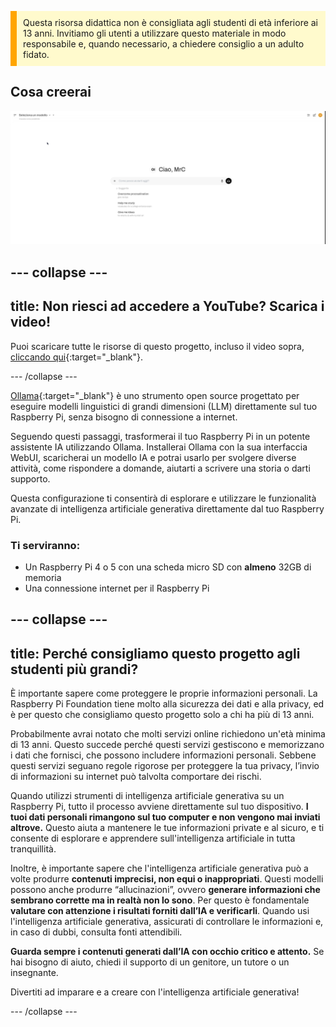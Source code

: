 <p style='border-left: solid; border-width:10px; border-color: #FFA500; background-color: #FFFACD; padding: 10px;'>
Questa risorsa didattica non è consigliata agli studenti di età inferiore ai 13 anni. Invitiamo gli utenti a utilizzare questo materiale in modo responsabile e, quando necessario, a chiedere consiglio a un adulto fidato.
</p>

## Cosa creerai

![Uno screenshot di un'interfaccia IA con un design pulito e minimalista. L'interfaccia saluta l'utente con "Ciao, MrC" e include una barra di ricerca con la didascalia "Come posso aiutarti oggi?" con icone per microfono e audio sulla destra. Sotto, ci sono prompt come "Raccontami una curiosità sull’Impero Romano", "Mostrami un esempio di codice per l'intestazione fissa di un sito web" e "Dammi idee su cosa fare con i disegni dei miei figli". Lo sfondo è bianco con pochi elementi.](images/wywm.png)

--- collapse ---
---
title: Non riesci ad accedere a YouTube? Scarica i video!
---

Puoi scaricare tutte le risorse di questo progetto, incluso il video sopra, [cliccando qui](https://rpf.io/p/it-IT/llm-rpi-go){:target="_blank"}.

--- /collapse ---

[Ollama](https://ollama.com){:target="_blank"} è uno strumento open source progettato per eseguire modelli linguistici di grandi dimensioni (LLM) direttamente sul tuo Raspberry Pi, senza bisogno di connessione a internet.

Seguendo questi passaggi, trasformerai il tuo Raspberry Pi in un potente assistente IA utilizzando Ollama. Installerai Ollama con la sua interfaccia WebUI, scaricherai un modello IA e potrai usarlo per svolgere diverse attività, come rispondere a domande, aiutarti a scrivere una storia o darti supporto.

Questa configurazione ti consentirà di esplorare e utilizzare le funzionalità avanzate di intelligenza artificiale generativa direttamente dal tuo Raspberry Pi.

### Ti serviranno:

- Un Raspberry Pi 4 o 5 con una scheda micro SD con **almeno** 32GB di memoria
- Una connessione internet per il Raspberry Pi

--- collapse ---
---
title: Perché consigliamo questo progetto agli studenti più grandi?
---

È importante sapere come proteggere le proprie informazioni personali. La Raspberry Pi Foundation tiene molto alla sicurezza dei dati e alla privacy, ed è per questo che consigliamo questo progetto solo a chi ha più di 13 anni.

Probabilmente avrai notato che molti servizi online richiedono un'età minima di 13 anni. Questo succede perché questi servizi gestiscono e memorizzano i dati che fornisci, che possono includere informazioni personali. Sebbene questi servizi seguano regole rigorose per proteggere la tua privacy, l’invio di informazioni su internet può talvolta comportare dei rischi.

Quando utilizzi strumenti di intelligenza artificiale generativa su un Raspberry Pi, tutto il processo avviene direttamente sul tuo dispositivo. **I tuoi dati personali rimangono sul tuo computer e non vengono mai inviati altrove.** Questo aiuta a mantenere le tue informazioni private e al sicuro, e ti consente di esplorare e apprendere sull'intelligenza artificiale in tutta tranquillità.

Inoltre, è importante sapere che l'intelligenza artificiale generativa può a volte produrre **contenuti imprecisi, non equi o inappropriati**.  Questi modelli possono anche produrre “allucinazioni”, ovvero **generare informazioni che sembrano corrette ma in realtà non lo sono**. Per questo è fondamentale **valutare con attenzione i risultati forniti dall’IA e verificarli**. Quando usi l'intelligenza artificiale generativa, assicurati di controllare le informazioni e, in caso di dubbi, consulta fonti attendibili.

**Guarda sempre i contenuti generati dall’IA con occhio critico e attento.** Se hai bisogno di aiuto, chiedi il supporto di un genitore, un tutore o un insegnante.

Divertiti ad imparare e a creare con l'intelligenza artificiale generativa!

--- /collapse ---
